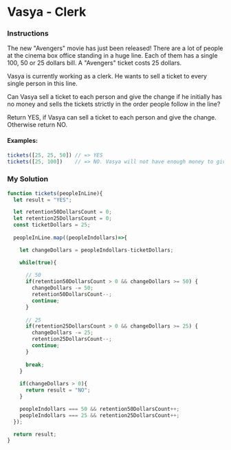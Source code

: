 # Vasya - Clerk

### Instructions

The new "Avengers" movie has just been released! There are a lot of people at the cinema box office standing in a huge line. Each of them has a single 100, 50 or 25 dollars bill. A "Avengers" ticket costs 25 dollars.

Vasya is currently working as a clerk. He wants to sell a ticket to every single person in this line.

Can Vasya sell a ticket to each person and give the change if he initially has no money and sells the tickets strictly in the order people follow in the line?

Return YES, if Vasya can sell a ticket to each person and give the change. Otherwise return NO.

#### Examples:

```js
tickets([25, 25, 50]) // => YES 
tickets([25, 100])    // => NO. Vasya will not have enough money to give change to 100 dollars
```

### My Solution

```js
function tickets(peopleInLine){
  let result = "YES";

  let retention50DollarsCount = 0; 
  let retention25DollarsCount = 0; 
  const ticketDollars = 25;
    
  peopleInLine.map((peopleIndollars)=>{

    let changeDollars = peopleIndollars-ticketDollars;

    while(true){
    
      // 50
      if(retention50DollarsCount > 0 && changeDollars >= 50) {
        changeDollars -= 50;
        retention50DollarsCount--;
        continue;
      }
      
      // 25
      if(retention25DollarsCount > 0 && changeDollars >= 25) {
        changeDollars -= 25;
        retention25DollarsCount--;
        continue;
      }
      
      break;
    }
    
    if(changeDollars > 0){
      return result = "NO";
    }

    peopleIndollars === 50 && retention50DollarsCount++;
    peopleIndollars === 25 && retention25DollarsCount++;  
  });

  return result;
}
```
